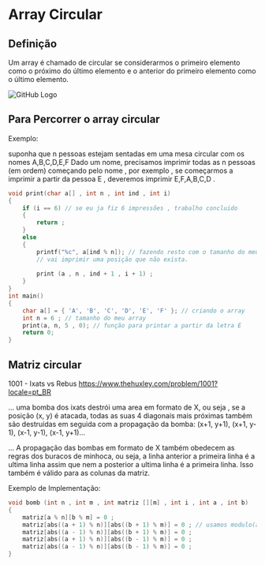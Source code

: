 # Array Circular

## Definição 

Um array é chamado de circular se considerarmos o primeiro elemento como o próximo do último elemento e o anterior do
primeiro elemento como o último elemento.

![GitHub Logo](http://www.mathcs.emory.edu/~cheung/Courses/171/Syllabus/8-List/FIGS/queue04.gif)

## Para Percorrer o array circular 

Exemplo: 


suponha que n pessoas estejam sentadas em uma mesa circular com os nomes A,B,C,D,E,F Dado um nome, precisamos imprimir todas as n pessoas (em ordem) começando pelo nome , por exemplo , se começarmos a imprimir a partir da pessoa E , deveremos imprimir E,F,A,B,C,D .

```c
void print(char a[] , int n , int ind , int i) 
{ 
    if (i == 6) // se eu ja fiz 6 impressões , trabalho concluido
    {
        return ;
    }
    else
    {
        printf("%c", a[ind % n]); // fazendo resto com o tamanho do meu array , eu garanto que ele nunca 
        // vai imprimir uma posição que não exista.
        
        print (a , n , ind + 1 , i + 1) ;
    }
} 
int main() 
{ 
    char a[] = { 'A', 'B', 'C', 'D', 'E', 'F' }; // criando o array
    int n = 6 ; // tamanho do meu array 
    print(a, n, 5 , 0); // função para printar a partir da letra E
    return 0; 
} 
```

## Matriz circular 

1001 - Ixats vs Rebus
https://www.thehuxley.com/problem/1001?locale=pt_BR

... uma bomba dos ixats destrói uma area em formato de X, ou seja , se a posição (x, y) é atacada, todas as suas 4 diagonais mais próximas também são destruídas em seguida com a propagação da bomba: (x+1, y+1), (x+1, y-1), (x-1, y-1), (x-1, y+1)...


... A propagação das bombas em formato de X também obedecem as regras dos buracos de minhoca, ou seja, a linha anterior a primeira linha é a ultima linha assim que nem a posterior a ultima linha é a primeira linha. Isso também é válido para as colunas da matriz.

Exemplo de Implementação:

```c
void bomb (int n , int m , int matriz [][m] , int i , int a , int b)
{
    matriz[a % n][b % m] = 0 ;
    matriz[abs((a + 1) % n)][abs((b + 1) % m)] = 0 ; // usamos modulo(abs) para nunca pegar uma posição negativa do array
    matriz[abs((a - 1) % n)][abs((b + 1) % m)] = 0 ;
    matriz[abs((a + 1) % n)][abs((b - 1) % m)] = 0 ;
    matriz[abs((a - 1) % n)][abs((b - 1) % m)] = 0 ;
}
```
